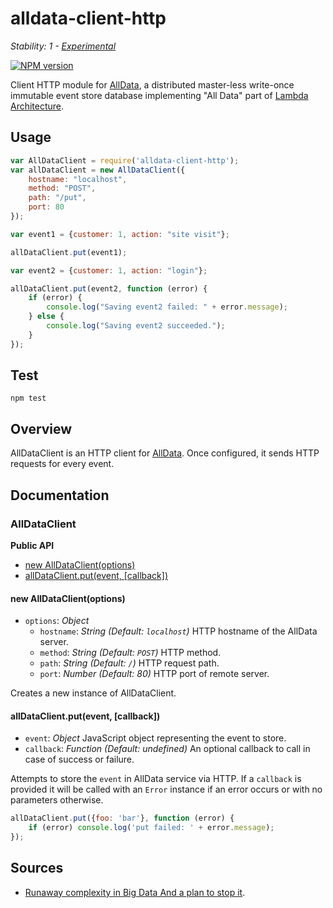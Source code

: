 # alldata-client-http

_Stability: 1 - [Experimental](https://github.com/tristanls/stability-index#stability-1---experimental)_

[![NPM version](https://badge.fury.io/js/alldata-client-http.png)](http://npmjs.org/package/alldata-client-http)

Client HTTP module for [AllData](https://github.com/tristanls/alldata), a distributed master-less write-once immutable event store database implementing "All Data" part of [Lambda Architecture](http://www.slideshare.net/nathanmarz/runaway-complexity-in-big-data-and-a-plan-to-stop-it).

## Usage

```javascript
var AllDataClient = require('alldata-client-http');
var allDataClient = new AllDataClient({
    hostname: "localhost",
    method: "POST",
    path: "/put",
    port: 80 
});

var event1 = {customer: 1, action: "site visit"};

allDataClient.put(event1);

var event2 = {customer: 1, action: "login"};

allDataClient.put(event2, function (error) {
    if (error) {
        console.log("Saving event2 failed: " + error.message);
    } else {
        console.log("Saving event2 succeeded.");
    }
});
```

## Test

    npm test

## Overview

AllDataClient is an HTTP client for [AllData](https://github.com/tristanls/alldata). Once configured, it sends HTTP requests for every event.

## Documentation

### AllDataClient

**Public API**

  * [new AllDataClient(options)](#new-alldataclientoptions)
  * [allDataClient.put(event, \[callback\])](#alldataclientputevent-callback)

#### new AllDataClient(options)

  * `options`: _Object_
    * `hostname`: _String_ _(Default: `localhost`)_ HTTP hostname of the AllData server.
    * `method`: _String_ _(Default: `POST`)_ HTTP method.
    * `path`: _String_ _(Default: `/`)_ HTTP request path.
    * `port`: _Number_ _(Default: 80)_ HTTP port of remote server.

Creates a new instance of AllDataClient.

#### allDataClient.put(event, [callback])

  * `event`: _Object_ JavaScript object representing the event to store.
  * `callback`: _Function_ _(Default: undefined)_ An optional callback to call
          in case of success or failure.

Attempts to store the `event` in AllData service via HTTP. If a `callback` is provided it will be called with an `Error` instance if an error occurs or with no parameters otherwise.

```javascript
allDataClient.put({foo: 'bar'}, function (error) {
    if (error) console.log('put failed: ' + error.message);
});
```

## Sources

  - [Runaway complexity in Big Data And a plan to stop it](http://www.slideshare.net/nathanmarz/runaway-complexity-in-big-data-and-a-plan-to-stop-it).